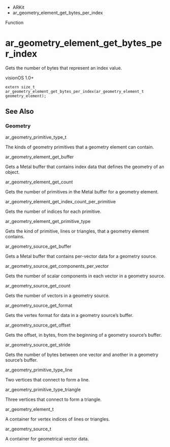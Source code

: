 

- ARKit
-  ar_geometry_element_get_bytes_per_index 

Function

# ar_geometry_element_get_bytes_per_index

Gets the number of bytes that represent an index value.

visionOS 1.0+

``` source
extern size_t ar_geometry_element_get_bytes_per_index(ar_geometry_element_t geometry_element);
```

## See Also

### Geometry

ar_geometry_primitive_type_t

The kinds of geometry primitives that a geometry element can contain.

ar_geometry_element_get_buffer

Gets a Metal buffer that contains index data that defines the geometry of an object.

ar_geometry_element_get_count

Gets the number of primitives in the Metal buffer for a geometry element.

ar_geometry_element_get_index_count_per_primitive

Gets the number of indices for each primitive.

ar_geometry_element_get_primitive_type

Gets the kind of primitive, lines or triangles, that a geometry element contains.

ar_geometry_source_get_buffer

Gets a Metal buffer that contains per-vector data for a geometry source.

ar_geometry_source_get_components_per_vector

Gets the number of scalar components in each vector in a geometry source.

ar_geometry_source_get_count

Gets the number of vectors in a geometry source.

ar_geometry_source_get_format

Gets the vertex format for data in a geometry source’s buffer.

ar_geometry_source_get_offset

Gets the offset, in bytes, from the beginning of a geometry source’s buffer.

ar_geometry_source_get_stride

Gets the number of bytes between one vector and another in a geometry source’s buffer.

ar_geometry_primitive_type_line

Two vertices that connect to form a line.

ar_geometry_primitive_type_triangle

Three vertices that connect to form a triangle.

ar_geometry_element_t

A container for vertex indices of lines or triangles.

ar_geometry_source_t

A container for geometrical vector data.

